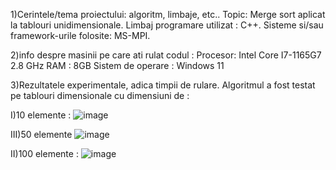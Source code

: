1)Cerintele/tema proiectului: algoritm, limbaje, etc..
Topic: Merge sort aplicat la tablouri unidimensionale.
Limbaj programare utilizat : C++.
Sisteme si/sau framework-urile folosite: MS-MPI.

2)info despre masinii pe care ati rulat codul :
Procesor: Intel Core I7-1165G7 2.8 GHz
RAM : 8GB
Sistem de operare : Windows 11

3)Rezultatele experimentale, adica timpii de rulare.
Algoritmul a fost testat pe tablouri dimensionale cu dimensiuni de :

I)10 elemente :
![image](https://github.com/user-attachments/assets/8d23ca74-0785-400e-9ce8-c55f57c156fd)

III)50 elemente
![image](https://github.com/user-attachments/assets/9e6740bc-b25c-40e6-9324-87e91de8ac24)

II)100 elemente :
![image](https://github.com/user-attachments/assets/4e84a4e0-faa3-426e-a8fc-cf45925296de)

